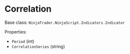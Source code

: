 # Correlation

Base class: `NinjaTrader.NinjaScript.Indicators.Indicator`

Properties:
- `Period` (int)
- `CorrelationSeries` (string)
